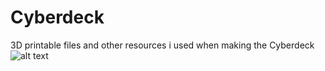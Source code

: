 # Cyberdeck
3D printable files and other resources i used when making the Cyberdeck
![alt text](http://url/to/img.png)
